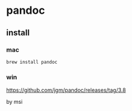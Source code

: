 
# pandoc


## install

### mac

```
brew install pandoc
```

### win

https://github.com/jgm/pandoc/releases/tag/3.8

by msi


